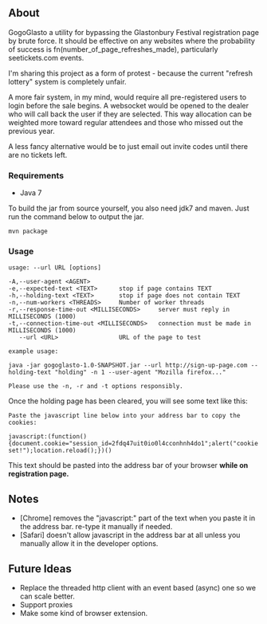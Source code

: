 ## About

 GogoGlasto a utility for bypassing the Glastonbury Festival registration page by brute force.  It should be effective
 on any websites where the probability of success is fn(number_of_page_refreshes_made), particularly seetickets.com events.

 I'm sharing this project as a form of protest - because the current "refresh lottery" system is completely unfair.

 A more fair system, in my mind, would require all pre-registered users to login before the sale begins. A websocket
 would be opened to the dealer who will call back the user if they are selected.  This way allocation can be weighted more
 toward regular attendees and those who missed out the previous year.

 A less fancy alternative would be to just email out invite codes until there are no tickets left.


### Requirements

 - Java 7

 To build the jar from source yourself, you also need jdk7 and maven. Just run the command below to output the jar.

    mvn package

### Usage

    usage: --url URL [options]

    -A,--user-agent <AGENT>
    -e,--expected-text <TEXT>      stop if page contains TEXT
    -h,--holding-text <TEXT>       stop if page does not contain TEXT
    -n,--num-workers <THREADS>     Number of worker threads
    -r,--response-time-out <MILLISECONDS>     server must reply in MILLISECONDS (1000)
    -t,--connection-time-out <MILLISECONDS>   connection must be made in MILLISECONDS (1000)
       --url <URL>                 URL of the page to test

    example usage:

    java -jar gogoglasto-1.0-SNAPSHOT.jar --url http://sign-up-page.com --holding-text "holding" -n 1 --user-agent "Mozilla firefox..."

    Please use the -n, -r and -t options responsibly.

Once the holding page has been cleared, you will see some text like this:

    Paste the javascript line below into your address bar to copy the cookies:

    javascript:(function(){document.cookie="session_id=2fdq47uit0io0l4cconhnh4do1";alert("cookie set!");location.reload();})()

This text should be pasted into the address bar of your browser __while on registration page.__

## Notes

- [Chrome] removes the "javascript:" part of the text when you paste it in the address bar. re-type it manually if needed.
- [Safari] doesn't allow javascript in the address bar at all unless you manually allow it in the developer options.

## Future Ideas

- Replace the threaded http client with an event based (async) one so we can scale better.
- Support proxies
- Make some kind of browser extension.



